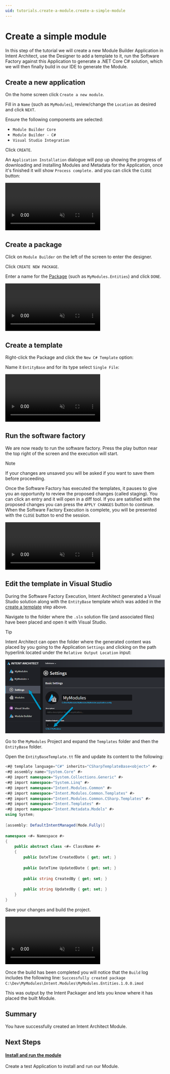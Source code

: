 ```yaml
---
uid: tutorials.create-a-module.create-a-simple-module
---
```

# Create a simple module

In this step of the tutorial we will create a new Module Builder Application in Intent Architect, use the Designer to add a template to it, run the Software Factory against this Application to generate a .NET Core C# solution, which we will then finally build in our IDE to generate the Module.

## Create a new application

On the home screen click `Create a new module`.

Fill in a `Name` (such as `MyModules`), review/change the `Location` as desired and click `NEXT`.

Ensure the following components are selected:
- `Module Builder Core`
- `Module Builder - C#`
- `Visual Studio Integration`

Click `CREATE`.

An `Application Installation` dialogue will pop up showing the progress of downloading and installing Modules and Metadata for the Application, once it's finished it will show `Process complete.` and you can click the `CLOSE` button:

<p><video style="max-width: 100%" muted="true" loop="true" autoplay="true" src="videos/create-a-new-module.mp4"></video></p>


## Create a package

Click on `Module Builder` on the left of the screen to enter the designer.

Click `CREATE NEW PACKAGE`.

Enter a name for the [Package](xref:references.packages) (such as `MyModules.Entities`) and click `DONE`.

<p><video style="max-width: 100%" muted="true" loop="true" autoplay="true" src="videos/create-the-package.mp4"></video></p>

## Create a template

Right-click the Package and click the `New C# Template` option:

Name it `EntityBase` and for its type select `Single File`:

<p><video style="max-width: 100%" muted="true" loop="true" autoplay="true" src="videos/create-the-template.mp4"></video></p>

## Run the software factory

We are now ready to run the software factory. Press the play button near the top right of the screen and the execution will start.

> [!NOTE]
> If your changes are unsaved you will be asked if you want to save them before proceeding.

Once the Software Factory has executed the templates, it pauses to give you an opportunity to review the proposed changes (called staging). You can click an entry and it will open in a diff tool. If you are satisfied with the proposed changes you can press the `APPLY CHANGES` button to continue. When the Software Factory Execution is complete, you will be presented with the `CLOSE` button to end the session.

<p><video style="max-width: 100%" muted="true" loop="true" autoplay="true" src="videos/run-the-software-factory.mp4"></video></p>

## Edit the template in Visual Studio

During the Software Factory Execution, Intent Architect generated a Visual Studio solution along with the `EntityBase` template which was added in the [create a template](#create-a-template) step above.

Navigate to the folder where the `.sln` solution file (and associated files) have been placed and open it with Visual Studio.

> [!TIP]
> Intent Architect can open the folder where the generated content was placed by you going to the Application `Settings` and clicking on the path hyperlink located under the `Relative Output Location` input:
> 
> ![Open the output path folder](images/open-the-output-path-folder.png)

Go to the `MyModules` Project and expand the `Templates` folder and then the `EntityBase` folder.

Open the `EntityBaseTemplate.tt` file and update its content to the following:

```csharp
<#@ template language="C#" inherits="CSharpTemplateBase<object>" #>
<#@ assembly name="System.Core" #>
<#@ import namespace="System.Collections.Generic" #>
<#@ import namespace="System.Linq" #>
<#@ import namespace="Intent.Modules.Common" #>
<#@ import namespace="Intent.Modules.Common.Templates" #>
<#@ import namespace="Intent.Modules.Common.CSharp.Templates" #>
<#@ import namespace="Intent.Templates" #>
<#@ import namespace="Intent.Metadata.Models" #>
using System;

[assembly: DefaultIntentManaged(Mode.Fully)]

namespace <#= Namespace #>
{
    public abstract class <#= ClassName #>
    {
        public DateTime CreatedDate { get; set; }

        public DateTime UpdatedDate { get; set; }

        public string CreatedBy { get; set; }

        public string UpdatedBy { get; set; }
    }
}
```

Save your changes and build the project.

<p><video style="max-width: 100%" muted="true" loop="true" autoplay="true" src="videos/edit-template-and-build-in-visual-studio.mp4"></video></p>

Once the build has been completed you will notice that the `Build` log includes the following line:
`Successfully created package C:\Dev\MyModules\Intent.Modules\MyModules.Entities.1.0.0.imod`

This was output by the Intent Packager and lets you know where it has placed the built Module.

## Summary

You have successfully created an Intent Architect Module.

## Next Steps

#### [Install and run the module](xref:tutorials.create-a-module.install-and-run-the-module)
Create a test Application to install and run our Module.
